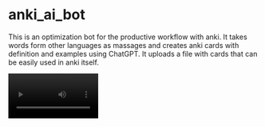 # anki_ai_bot 
This is an optimization bot for the productive workflow with anki. It takes words form other languages as massages and creates anki cards with definition and examples using ChatGPT. It uploads a file with cards that can be easily used in anki itself.

<video src='[./assets/az_recorder_20230908_002004.mp4](https://github.com/mishaqq/anki_ai_bot/assets/78998611/744236d3-12e9-4144-be9c-71b15f01f57f
)' width=180/>


